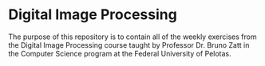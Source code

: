 # Digital Image Processing

The purpose of this repository is to contain all of the weekly exercises from the Digital Image Processing course taught by Professor Dr. Bruno Zatt in the Computer Science program at the Federal University of Pelotas.
